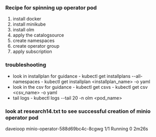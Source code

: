 ### Recipe for spinning up operator pod   
  1. install docker
  2. install minikube
  3. install olm
  4. apply the catalogsource
  5. create namespaces
  6. create operator group
  5. apply subscription

### troubleshooting 
- look in installplan for guidance - kubectl get installplans --all-namespaces - kubectl get installplan <installplan_name> -o yaml
- look in the csv for guidance - kubectl get csvs - kubectl get csv <csv_name> -o yaml
- tail logs - kubectl logs --tail 20 -n olm <pod_name>  


### look at research14.txt to see successful creation of minio operator pod  
daveioop      minio-operator-588d69bc4c-8cgwg                                   1/1     Running     0               2m26s
